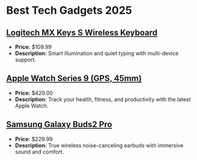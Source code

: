 # Best Tech Gadgets 2025

## [Logitech MX Keys S Wireless Keyboard](https://www.amazon.com/dp/B0C5C9KZ65?tag=mychanneld-20)
- **Price:** $109.99
- **Description:** Smart illumination and quiet typing with multi-device support.

## [Apple Watch Series 9 (GPS, 45mm)](https://www.amazon.com/dp/B0CHX2F5SP?tag=mychanneld-20)
- **Price:** $429.00
- **Description:** Track your health, fitness, and productivity with the latest Apple Watch.

## [Samsung Galaxy Buds2 Pro](https://www.amazon.com/dp/B0B6FDM5QN?tag=mychanneld-20)
- **Price:** $229.99
- **Description:** True wireless noise-canceling earbuds with immersive sound and comfort.

